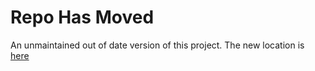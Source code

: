 # Repo Has Moved

An unmaintained out of date version of this project. The new location is [here](https://github.com/openapi-json-schema-tools/openapi-json-schema-generator) 